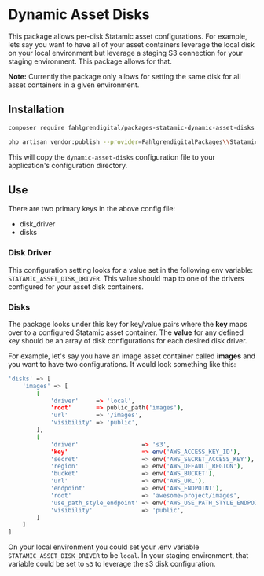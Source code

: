 # Dynamic Asset Disks

This package allows per-disk Statamic asset configurations. For example, lets say you want to have 
all of your asset containers leverage the local disk on your local environment but leverage a staging
S3 connection for your staging environment. This package allows for that.

**Note:** Currently the package only allows for setting the same disk for all asset containers in a given environment.

## Installation

```bash
composer require fahlgrendigital/packages-statamic-dynamic-asset-disks
```

```bash
php artisan vendor:publish --provider=FahlgrendigitalPackages\\StatamicDynamicAssetDisks\\DynamicAssetDisksServiceProvider
```

This will copy the `dynamic-asset-disks` configuration file to your application's configuration directory.

## Use
There are two primary keys in the above config file:

- disk_driver
- disks

### Disk Driver
This configuration setting looks for a value set in the following env variable: `STATAMIC_ASSET_DISK_DRIVER`.
This value should map to one of the drivers configured for your asset disk containers.

### Disks
The package looks under this key for key/value pairs where the **key** maps over to a configured Statamic asset
container. The **value** for any defined key should be an array of disk configurations for each desired disk driver.

For example, let's say you have an image asset container called **images** and you want to have two configurations. It would look something
like this:

```bash
'disks' => [
    'images' => [
        [
            'driver'     => 'local',
            'root'       => public_path('images'),
            'url'        => '/images',
            'visibility' => 'public',
        ],
        [
            'driver'                  => 's3',
            'key'                     => env('AWS_ACCESS_KEY_ID'),
            'secret'                  => env('AWS_SECRET_ACCESS_KEY'),
            'region'                  => env('AWS_DEFAULT_REGION'),
            'bucket'                  => env('AWS_BUCKET'),
            'url'                     => env('AWS_URL'),
            'endpoint'                => env('AWS_ENDPOINT'),
            'root'                    => 'awesome-project/images',
            'use_path_style_endpoint' => env('AWS_USE_PATH_STYLE_ENDPOINT', false),
            'visibility'              => 'public',
        ]
    ]
]
```

On your local environment you could set your .env variable `STATAMIC_ASSET_DISK_DRIVER` to be `local`. In your staging
environment, that variable could be set to `s3` to leverage the s3 disk configuration.
